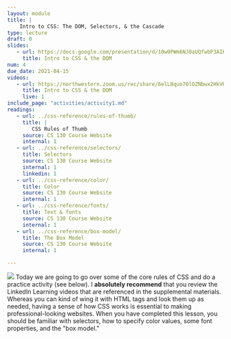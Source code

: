 ```yaml
---
layout: module
title: |
    Intro to CSS: The DOM, Selectors, & the Cascade
type: lecture
draft: 0
slides:
   - url: https://docs.google.com/presentation/d/10w0PWm6NJ0aUQfwbP3AIKqj9x1Y4PJdLo47CEIpJyEE/edit?usp=sharing
     title: Intro to CSS & the DOM
num: 4
due_date: 2021-04-15
videos:
   - url: https://northwestern.zoom.us/rec/share/6elLBquo70lOZNbwx2HkVKkMMIXJaaa81XIcqfFczBzdN3WumAfJ0n6CZbpGmoIF
     title: Intro to CSS & the DOM
     live: 1
include_page: "activities/activity1.md"
readings:
   - url: ../css-reference/rules-of-thumb/
     title: |
        CSS Rules of Thumb
     source: CS 130 Course Website
     internal: 1
   - url: ../css-reference/selectors/
     title: Selectors
     source: CS 130 Course Website
     internal: 1
     linkedin: 1
   - url: ../css-reference/color/
     title: Color
     source: CS 130 Course Website
     internal: 1
   - url: ../css-reference/fonts/
     title: Text & fonts
     source: CS 130 Course Website
     internal: 1
   - url: ../css-reference/box-model/
     title: The Box Model
     source: CS 130 Course Website
     internal: 1

---
```


<img class="module-image" src="{{site.baseurl}}/assets/images/lectures/lecture04-css.png" /> Today we are going to go over some of the core rules of CSS and do a practice activity (see below). I **absolutely recommend** that you review the LinkedIn Learning videos that are referenced in the supplemental materials. Whereas you can kind of wing it with HTML tags and look them up as needed, having a sense of how CSS works is essential to making professional-looking websites. When you have completed this lesson, you should be familiar with selectors, how to specify color values, some font properties, and the "box model."